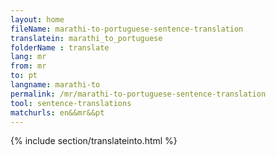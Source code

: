 ```yaml
---
layout: home
fileName: marathi-to-portuguese-sentence-translation
translatein: marathi_to_portuguese
folderName : translate
lang: mr
from: mr
to: pt
langname: marathi-to
permalink: /mr/marathi-to-portuguese-sentence-translation
tool: sentence-translations
matchurls: en&&mr&&pt
---
```

{% include section/translateinto.html %}
